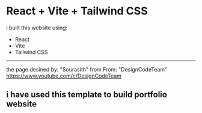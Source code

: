 # React + Vite + Tailwind CSS

i built this website using:
- React
- Vite
- Tailwind CSS



---

the page desined by: "Sourasith"
from From: "DesignCodeTeam"
https://www.youtube.com/c/DesignCodeTeam

## i have used this template to build portfolio website
